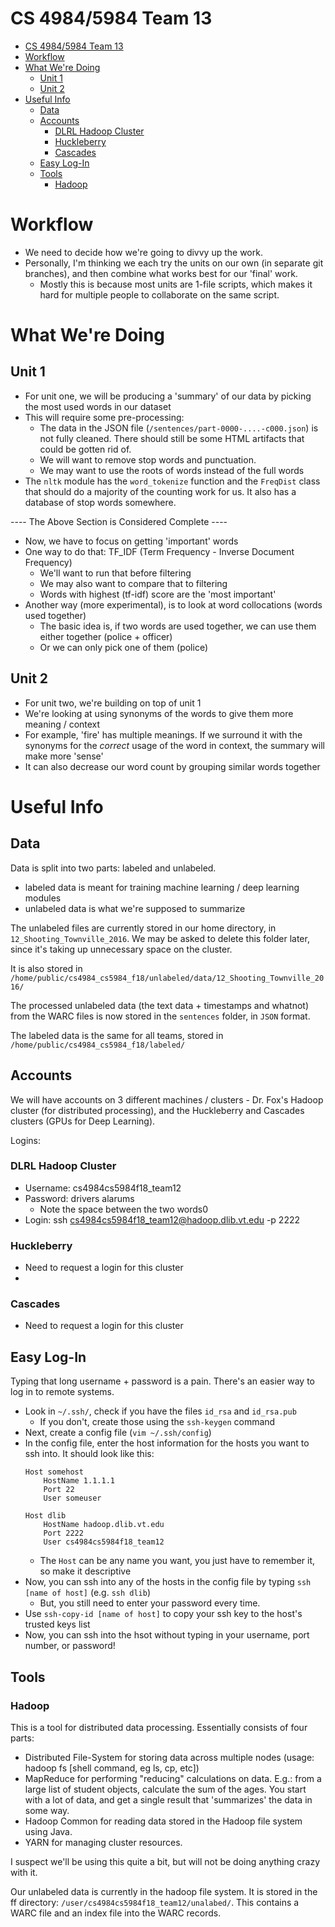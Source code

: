 # CS 4984/5984 Team 13 

- [CS 4984/5984 Team 13](#cs-49845984-team-13)
- [Workflow](#workflow)
- [What We're Doing](#what-were-doing)
  - [Unit 1](#unit-1)
  - [Unit 2](#unit-2)
- [Useful Info](#useful-info)
  - [Data](#data)
  - [Accounts](#accounts)
    - [DLRL Hadoop Cluster](#dlrl-hadoop-cluster)
    - [Huckleberry](#huckleberry)
    - [Cascades](#cascades)
  - [Easy Log-In](#easy-log-in)
  - [Tools](#tools)
    - [Hadoop](#hadoop)

# Workflow

- We need to decide how we're going to divvy up the work.
- Personally, I'm thinking we each try the units on our own (in separate git branches), and then combine what works best for our 'final' work.
  - Mostly this is because most units are 1-file scripts, which makes it hard for multiple people to collaborate on the same script.

# What We're Doing

## Unit 1

- For unit one, we will be producing a 'summary' of our data by picking the most used words in our dataset
- This will require some pre-processing:
  - The data in the JSON file (`/sentences/part-0000-....-c000.json`) is not fully cleaned. There should still be some HTML artifacts that could be gotten rid of.
  - We will want to remove stop words and punctuation.
  - We may want to use the roots of words instead of the full words
- The `nltk` module has the `word_tokenize` function and the `FreqDist` class that should do a majority of the counting work for us. It also has a database of stop words somewhere.

---- The Above Section is Considered Complete ----

- Now, we have to focus on getting 'important' words
- One way to do that: TF_IDF (Term Frequency - Inverse Document Frequency)
  - We'll want to run that before filtering
  - We may also want to compare that to filtering
  - Words with highest (tf-idf) score are the 'most important'
- Another way (more experimental), is to look at word collocations (words used together)
  - The basic idea is, if two words are used together, we can use them either together (police + officer)
  - Or we can only pick one of them (police)

## Unit 2

- For unit two, we're building on top of unit 1
- We're looking at using synonyms of the words to give them more meaning / context
- For example, 'fire' has multiple meanings. If we surround it with the synonyms for the *correct* usage of the word in context, the summary will make more 'sense'
- It can also decrease our word count by grouping similar words together

# Useful Info

## Data

Data is split into two parts: labeled and unlabeled.

- labeled data is meant for training machine learning / deep learning modules
- unlabeled data is what we're supposed to summarize

The unlabeled files are currently stored in our home directory, in `12_Shooting_Townville_2016`. We may be asked to delete this folder later, since it's taking up unnecessary space on the cluster.

It is also stored in `/home/public/cs4984_cs5984_f18/unlabeled/data/12_Shooting_Townville_2016/`

The processed unlabeled data (the text data + timestamps and whatnot) from the WARC files is now stored in the `sentences` folder, in `JSON` format.

The labeled data is the same for all teams, stored in `/home/public/cs4984_cs5984_f18/labeled/`

## Accounts

We will have accounts on 3 different machines / clusters - Dr. Fox's Hadoop cluster (for distributed processing), and the Huckleberry and Cascades clusters (GPUs for Deep Learning).

Logins:

### DLRL Hadoop Cluster

- Username: cs4984cs5984f18_team12
- Password: drivers alarums
  - Note the space between the two words0
- Login: ssh cs4984cs5984f18_team12@hadoop.dlib.vt.edu -p 2222

### Huckleberry

- Need to request a login for this cluster
- 
### Cascades

- Need to request a login for this cluster

## Easy Log-In

Typing that long username + password is a pain. There's an easier way to log in to remote systems.

- Look in `~/.ssh/`, check if you have the files `id_rsa` and `id_rsa.pub`
  - If you don't, create those using the `ssh-keygen` command
- Next, create a config file (`vim ~/.ssh/config`)
- In the config file, enter the host information for the hosts you want to ssh into. It should look like this:
    ```
    Host somehost
        HostName 1.1.1.1
        Port 22
        User someuser

    Host dlib
        HostName hadoop.dlib.vt.edu
        Port 2222
        User cs4984cs5984f18_team12
    ```
  - The `Host` can be any name you want, you just have to remember it, so make it descriptive
- Now, you can ssh into any of the hosts in the config file by typing `ssh [name of host]` (e.g. `ssh dlib`)
  - But, you still need to enter your password every time.
- Use `ssh-copy-id [name of host]` to copy your ssh key to the host's trusted keys list
- Now, you can ssh into the hsot without typing in your username, port number, or password!

## Tools

### Hadoop

This is a tool for distributed data processing. Essentially consists of four parts:

- Distributed File-System for storing data across multiple nodes (usage: hadoop fs [shell command, eg ls, cp, etc])
- MapReduce for performing "reducing" calculations on data. E.g.: from a large list of student objects, calculate the sum of the ages. You start with a lot of data, and get a single result that 'summarizes' the data in some way.
- Hadoop Common for reading data stored in the Hadoop file system using Java. 
- YARN for managing cluster resources.

I suspect we'll be using this quite a bit, but will not be doing anything crazy with it.

Our unlabeled data is currently in the hadoop file system. It is stored in the ff directory: `/user/cs4984cs5984f18_team12/unalabed/`. This contains a WARC file and an index file into the WARC records. 
